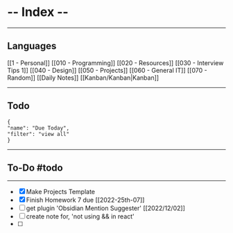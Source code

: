 # -- Index -- 
---

## Languages
[[1 - Personal]]
[[010 - Programming]]
[[020 - Resources]]
[[030 - Interview Tips 1]]
[[040 - Design]]
[[050 - Projects]]
[[060 - General IT]]
[[070 - Random]]
[[Daily Notes]]
[[Kanban/Kanban|Kanban]]

______


## Todo

```todoist
{
"name": "Due Today",
"filter": "view all"
}
```






---

## To-Do #todo

---

- [x] Make  Projects Template
- [x] Finish Homework 7 due [[2022-25th-07]]
- [ ] get plugin 'Obsidian Mention Suggester' [[2022/12/02]]
- [ ] create note for, 'not using && in react'
- [ ] 